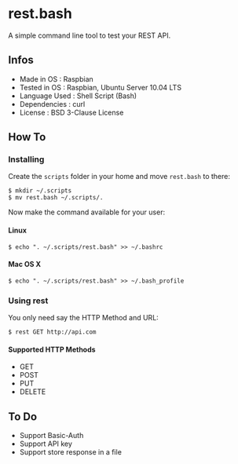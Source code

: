 # rest.bash

A simple command line tool to test your REST API.


## Infos
* Made in OS : Raspbian
* Tested in OS : Raspbian, Ubuntu Server 10.04 LTS
* Language Used : Shell Script (Bash)
* Dependencies : curl
* License : BSD 3-Clause License


## How To
### Installing
Create the `scripts` folder in your home and move `rest.bash` to there:

    $ mkdir ~/.scripts
    $ mv rest.bash ~/.scripts/.

Now make the command available for your user:

#### Linux

    $ echo ". ~/.scripts/rest.bash" >> ~/.bashrc

#### Mac OS X

    $ echo ". ~/.scripts/rest.bash" >> ~/.bash_profile


### Using rest
You only need say the HTTP Method and URL:

    $ rest GET http://api.com

#### Supported HTTP Methods
 * GET
 * POST
 * PUT
 * DELETE


## To Do
 * Support Basic-Auth
 * Support API key
 * Support store response in a file
